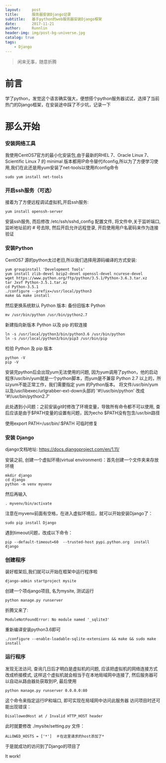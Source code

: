 ```yaml
---
layout:     post
title:      服务器安装Django记录
subtitle:   基于python的web服务器安装Django框架
date:       2017-11-21
author:     Runnlin
header-img: img/post-bg-universe.jpg
catalog: true
tags:
    - Django
---
```


> 闲来无事，随意折腾

# 前言

学了python，发觉这个语言确实强大，便想搭个python服务器试试，选择了当前热门的Django框架，在安装途中踩了不少坑，记录一下


# 那么开始

### 安装网络工具
我使用CentOS7官方的最小化安装包,由于最新的RHEL 7、Oracle Linux 7、Scientific Linux 7 的 minimal 版本都用IP命令替代ifconfig,所以为了方便学习使用,我们在此还是用yum安装了net-tools以使用ifconfig命令
```
sudo yum install net-tools 
```
### 开启ssh服务（可选）
接着为了方便远程调试虚拟机,开启ssh服务:
```
yum install openssh-server 
```
安装ssh服务, 而后修改 /etc/ssh/sshd_config 配置文件, 将文件中,关于监听端口,监听地址前的 # 号去除, 然后开启允许远程登录, 开启使用用户名密码来作为连接验证

### 安装Python
CentOS7 源的python太过老旧,所以我们选择用源码编译的方式安装:
```
yum groupinstall 'Development Tools'
yum install zlib-devel bzip2-devel openssl-devel ncurese-devel
wget https://www.python.org/ftp/python/3.5.1/Python-3.6.3.tar.xz
tar Jxvf Python-3.5.1.tar.xz
cd Python-3.5.1
./configure --prefix=/usr/local/python3
make && make install
```

然后更换系统默认 Python 版本:
备份旧版本 Python
```
mv /usr/bin/python /usr/bin/python2.7
```

新建指向新版本 Python 以及 pip 的软连接
```
ln -s /usr/local/python3/bin/python3.6 /usr/bin/python
ln -s /usr/local/python3/bin/pip3 /usr/bin/pip
```

检验 Python 及 pip 版本
```
python -V
pip -V
```

安装完python后会出现yum无法使用的问题, 因为yum调用了python，他的启动程序/usr/bin/yum就是一个python脚本，而yum是不兼容 Python 2.7 以上的，所以yum不能正常工作，我们需要指定 yum 的Python版本。
将文件/usr/bin/yum以及/usr/libexec/urlgrabber-ext-down头部的
'#!/usr/bin/python'
改成
'#!/usr/bin/python2.7'

此处遇到小问题：之前安装git时修改了环境变量，导致所有命令都不可以使用, 查后应该是由于$PATH变量的设置有问题，因为echo $PATH没有包含/usr/bin路径

使用export PATH=/usr/bin/:$PATH 可临时修复

### 安装 Django

django文档地址: https://docs.djangoproject.com/en/1.11/

安装之前, 创建一个虚拟环境(virtual environment)：首先创建一个文件夹来存放环境
```
mkdir django
cd django
python -m venv myvenv
```
然后再输入
```
. myvenv/bin/activate
```
注意在myvenv前面有空格，在进入虚拟环境后，就可以开始安装Django了：
```
sudo pip install Django
```
遇到timeout问题，改成以下命令：
```
pip --default-timeout=60  --trusted-host pypi.python.org  install django
```

### 创建程序

装好框架后,我们就可以开始在框架中运行程序啦
```
django-admin startproject mysite
```
创建一个项django项目, 名为mysite, 测试运行
```
python manage.py runserver
```
折腾又来了:
```
ModuleNotFoundError: No module named '_sqlite3'
```
重新编译安装python3.6即可
```
./configure --enable-loadable-sqlite-extensions && make && sudo make install
```

### 运行程序
发现无法访问, 查询几日后才明白是虚拟机的问题, 应该把虚拟机的网络连接方式改成桥接模式, 这样这个虚拟机就会相当于在本地局域网中连接了, 然后服务器可以自动从路由器处获取到IP, 最后使用
```
python manage.py runserver 0.0.0.0:80
```
这个命令来指定运行IP和端口, 即可实现在局域网中访问此服务器
访问项目时还可能出现错误：
```
DisallowedHost at / Invalid HTTP_HOST header
```
此时就要修改 ./mysite/setting.py 文件：
```
ALLOWED_HOSTS = ['*']  ＃在这里请求的host添加了*
```
于是就成功的访问到了Django的项目了

It work!
